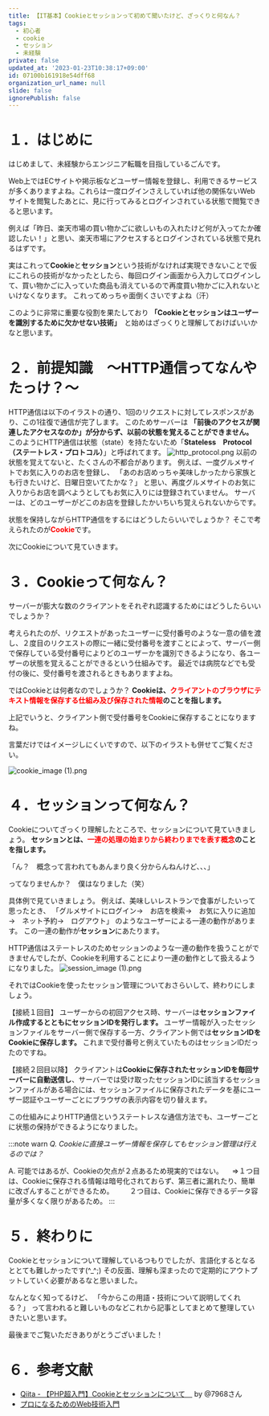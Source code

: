 ```yaml
---
title: 【IT基本】Cookieとセッションって初めて聞いたけど、ざっくりと何なん？
tags:
  - 初心者
  - cookie
  - セッション
  - 未経験
private: false
updated_at: '2023-01-23T10:38:17+09:00'
id: 07100b161918e54dff68
organization_url_name: null
slide: false
ignorePublish: false
---
```


# １．はじめに
はじめまして、未経験からエンジニア転職を目指しているごんです。

Web上ではECサイトや掲示板などユーザー情報を登録し、利用できるサービスが多くありますよね。これらは一度ログインさえしていれば他の関係ないWebサイトを閲覧したあとに、見に行ってみるとログインされている状態で閲覧できると思います。

例えば「昨日、楽天市場の買い物かごに欲しいもの入れたけど何が入ってたか確認したい！」と思い、楽天市場にアクセスするとログインされている状態で見れるはずです。

実はこれって**Cookie**と**セッション**という技術がなければ実現できないことで仮にこれらの技術がなかったとしたら、毎回ログイン画面から入力してログインして、買い物かごに入っていた商品も消えているので再度買い物かごに入れないといけなくなります。
これってめっちゃ面倒くさいですよね（汗）

このように非常に重要な役割を果たしており
**「Cookieとセッションはユーザーを識別するために欠かせない技術」**　と始めはざっくりと理解しておけばいいかなと思います。


# ２．前提知識　〜HTTP通信ってなんやたっけ？〜
HTTP通信は以下のイラストの通り、1回のリクエストに対してレスポンスがあり、この1往復で通信が完了します。
このためサーバーは **「前後のアクセスが関連したアクセスなのか」が分からず、以前の状態を覚えることができません。**
このようにHTTP通信は状態（state）を持たないため「**Stateless　Protocol（ステートレス・プロトコル）**」と呼ばれてます。
![http_protocol.png](https://qiita-image-store.s3.ap-northeast-1.amazonaws.com/0/3117662/94575a8a-b78f-75e4-8895-b9a2bb3c70db.png)
以前の状態を覚えてないと、たくさんの不都合があります。
例えば、一度グルメサイトでお気に入りのお店を登録し、
「あのお店めっちゃ美味しかったから家族とも行きたいけど、日曜日空いてたかな？」
と思い、再度グルメサイトのお気に入りからお店を調べようとしてもお気に入りには登録されていません。
サーバーは、どのユーザーがどこのお店を登録したかいちいち覚えられないからです。

状態を保持しながらHTTP通信をするにはどうしたらいいでしょうか？
そこで考えられたのが<font color="red">**Cookie**</font>です。

次にCookieについて見ていきます。



# ３．Cookieって何なん？
サーバーが膨大な数のクライアントをそれぞれ認識するためにはどうしたらいいでしょうか？

考えられたのが、リクエストがあったユーザーに受付番号のような一意の値を渡し、２度目のリクエストの際に一緒に受付番号を渡すことによって、サーバー側で保存している受付番号によりどのユーザーかを識別できるようになり、各ユーザーの状態を覚えることができるという仕組みです。
最近では病院などでも受付の後に、受付番号を渡されるときもありますよね。

ではCookieとは何者なのでしょうか？
**Cookieは、<font color = red>クライアントのブラウザにテキスト情報を保存する仕組み及び保存された情報</font>のことを指します。**

上記でいうと、クライアント側で受付番号をCookieに保存することになりますね。

言葉だけではイメージしにくいですので、以下のイラストも併せてご覧ください。

![cookie_image (1).png](https://qiita-image-store.s3.ap-northeast-1.amazonaws.com/0/3117662/64bb69c8-b322-562f-8fb2-2365a6a2ca62.png)

# ４．セッションって何なん？

Cookieについてざっくり理解したところで、セッションについて見ていきましょう。
**セッションとは、<font color = red>一連の処理の始まりから終わりまでを表す概念</font>のことを指します。**

「ん？　概念って言われてもあんまり良く分からんねんけど、、、」

ってなりませんか？　僕はなりました（笑）

具体例で見ていきましょう。
例えば、美味しいレストランで食事がしたいって思ったとき、
「グルメサイトにログイン→　お店を検索→　お気に入りに追加→　ネット予約→　ログアウト」
のようなユーザーによる一連の動作があります。
この一連の動作が**セッション**にあたります。

HTTP通信はステートレスのためセッションのような一連の動作を扱うことができませんでしたが、Cookieを利用することにより一連の動作として扱えるようになりました。
![session_image (1).png](https://qiita-image-store.s3.ap-northeast-1.amazonaws.com/0/3117662/63d1c098-5fff-cc73-e6f8-8068bd5da311.png)

それではCookieを使ったセッション管理についておさらいして、終わりにしましょう。

【接続１回目】
ユーザーからの初回アクセス時、サーバーは**セッションファイル作成するとともにセッションIDを発行します。**
ユーザー情報が入ったセッションファイルをサーバー側で保存する一方、クライアント側では**セッションIDをCookieに保存します。**
これまで受付番号と例えていたものはセッションIDだったのですね。

【接続２回目以降】
クライアントは**Cookieに保存されたセッションIDを毎回サーバーに自動送信し**、サーバーでは受け取ったセッションIDに該当するセッションファイルがある場合には、セッションファイルに保存されたデータを基にユーザー認証やユーザーごとにブラウザの表示内容を切り替えます。

この仕組みによりHTTP通信というステートレスな通信方法でも、ユーザーごとに状態の保持ができるようになりました。

:::note warn
*Q. Cookieに直接ユーザー情報を保存してもセッション管理は行えるのでは？*

A. 可能ではあるが、Cookieの欠点が２点あるため現実的ではない。
　⇒１つ目は、Cookieに保存される情報は暗号化されておらず、第三者に漏れたり、簡単に改ざんすることができるため。
　　２つ目は、Cookieに保存できるデータ容量が多くなく限りがあるため。
:::

# ５．終わりに
Cookieとセッションについて理解しているつもりでしたが、言語化するとなるととても難しかったです(^_^;)
その反面、理解も深まったので定期的にアウトプットしていく必要があるなと思いました。

なんとなく知ってるけど、
「今からこの用語・技術について説明してくれる？」
って言われると難しいものなどこれから記事としてまとめて整理していきたいと思います。

最後までご覧いただきありがとうございました！

# ６．参考文献
- [Qiita - 【PHP超入門】Cookieとセッションについて　](https://qiita.com/7968/items/ce03feb17c8eaa6e4672#%E3%81%AF%E3%81%98%E3%82%81%E3%81%AB) by @7968さん
- [ プロになるためのWeb技術入門 ](https://amzn.asia/d/6IZxyez)

